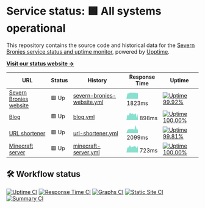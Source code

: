 # Service status: <!--live status--> **🟩 All systems operational**

This repository contains the source code and historical data for the [Severn Bronies service status and uptime monitor](https://severnbronies.github.io/status), powered by [Upptime](https://github.com/upptime/upptime).

[**Visit our status website →**](https://severnbronies.github.io/status)

<!--start: status pages-->
<!-- This summary is generated by Upptime (https://github.com/upptime/upptime) -->
<!-- Do not edit this manually, your changes will be overwritten -->

| URL                                                   | Status | History                                                                                                                 | Response Time                                                                                | Uptime                                                                                                                                                                                                                                                |
| ----------------------------------------------------- | ------ | ----------------------------------------------------------------------------------------------------------------------- | -------------------------------------------------------------------------------------------- | ----------------------------------------------------------------------------------------------------------------------------------------------------------------------------------------------------------------------------------------------------- |
| [Severn Bronies website](https://severnbronies.co.uk) | 🟩 Up  | [severn-bronies-website.yml](https://github.com/severnbronies/status/commits/master/history/severn-bronies-website.yml) | <img alt="Response time graph" src="./graphs/severn-bronies-website.png" height="20"> 1823ms | [![Uptime 99.92%](https://img.shields.io/endpoint?url=https%3A%2F%2Fraw.githubusercontent.com%2Fsevernbronies%2Fstatus%2Fmaster%2Fapi%2Fsevern-bronies-website%2Fuptime.json)](https://severnbronies.github.io/status/history/severn-bronies-website) |
| [Blog](https://blog.severnbronies.co.uk)              | 🟩 Up  | [blog.yml](https://github.com/severnbronies/status/commits/master/history/blog.yml)                                     | <img alt="Response time graph" src="./graphs/blog.png" height="20"> 898ms                    | [![Uptime 100.00%](https://img.shields.io/endpoint?url=https%3A%2F%2Fraw.githubusercontent.com%2Fsevernbronies%2Fstatus%2Fmaster%2Fapi%2Fblog%2Fuptime.json)](https://severnbronies.github.io/status/history/blog)                                    |
| [URL shortener](https://svrnbrn.es)                   | 🟩 Up  | [url-shortener.yml](https://github.com/severnbronies/status/commits/master/history/url-shortener.yml)                   | <img alt="Response time graph" src="./graphs/url-shortener.png" height="20"> 2099ms          | [![Uptime 99.81%](https://img.shields.io/endpoint?url=https%3A%2F%2Fraw.githubusercontent.com%2Fsevernbronies%2Fstatus%2Fmaster%2Fapi%2Furl-shortener%2Fuptime.json)](https://severnbronies.github.io/status/history/url-shortener)                   |
| [Minecraft server](https://mc.severnbronies.co.uk)    | 🟩 Up  | [minecraft-server.yml](https://github.com/severnbronies/status/commits/master/history/minecraft-server.yml)             | <img alt="Response time graph" src="./graphs/minecraft-server.png" height="20"> 723ms        | [![Uptime 100.00%](https://img.shields.io/endpoint?url=https%3A%2F%2Fraw.githubusercontent.com%2Fsevernbronies%2Fstatus%2Fmaster%2Fapi%2Fminecraft-server%2Fuptime.json)](https://severnbronies.github.io/status/history/minecraft-server)            |

<!--end: status pages-->

## 🛠️ Workflow status

[![Uptime CI](https://github.com/koj-co/upptime/workflows/Uptime%20CI/badge.svg)](https://github.com/koj-co/upptime/actions?query=workflow%3A%22Uptime+CI%22)
[![Response Time CI](https://github.com/koj-co/upptime/workflows/Response%20Time%20CI/badge.svg)](https://github.com/koj-co/upptime/actions?query=workflow%3A%22Response+Time+CI%22)
[![Graphs CI](https://github.com/koj-co/upptime/workflows/Graphs%20CI/badge.svg)](https://github.com/koj-co/upptime/actions?query=workflow%3A%22Graphs+CI%22)
[![Static Site CI](https://github.com/koj-co/upptime/workflows/Static%20Site%20CI/badge.svg)](https://github.com/koj-co/upptime/actions?query=workflow%3A%22Static+Site+CI%22)
[![Summary CI](https://github.com/koj-co/upptime/workflows/Summary%20CI/badge.svg)](https://github.com/koj-co/upptime/actions?query=workflow%3A%22Summary+CI%22)

